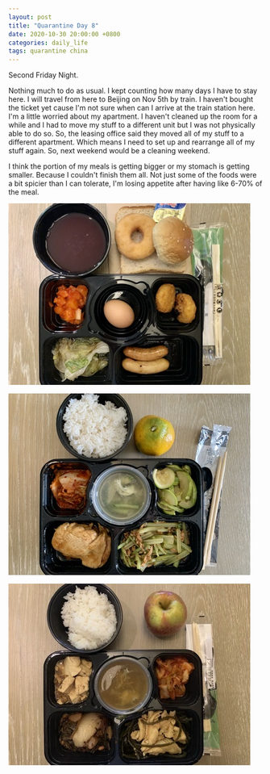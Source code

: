 ```yaml
---
layout: post
title: "Quarantine Day 8"
date: 2020-10-30 20:00:00 +0800
categories: daily_life
tags: quarantine china
---
```

Second Friday Night.

Nothing much to do as usual. I kept counting how many days I have to stay here. I will travel from here to Beijing on Nov 5th by train. I haven't bought the ticket yet cause I'm not sure when can I arrive at the train station here. I'm a little worried about my apartment. I haven't cleaned up the room for a while and I had to move my stuff to a different unit but I was not physically able to do so. So, the leasing office said they moved all of my stuff to a different apartment. Which means I need to set up and rearrange all of my stuff again. So, next weekend would be a cleaning weekend.

I think the portion of my meals is getting bigger or my stomach is getting smaller. Because I couldn't finish them all. Not just some of the foods were a bit spicier than I can tolerate, I'm losing appetite after having like 6-70% of the meal.

![Breakfast in quarantine facility](/pics/2020-10-30-1.jpg)

![Lunch in quarantine facility](/pics/2020-10-30-2.jpg)

![Dinner in quarantine facility](/pics/2020-10-30-3.jpg)
